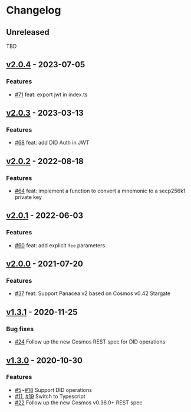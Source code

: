 # Changelog

## Unreleased

TBD

## [v2.0.4](https://github.com/medibloc/panacea-js/releases/tag/v2.0.4) - 2023-07-05

### Features
- [\#71](https://github.com/medibloc/panacea-js/pull/71) feat: export jwt in index.ts

## [v2.0.3](https://github.com/medibloc/panacea-js/releases/tag/v2.0.3) - 2023-03-13

### Features

- [\#68](https://github.com/medibloc/panacea-js/pull/68) feat: add DID Auth in JWT


## [v2.0.2](https://github.com/medibloc/panacea-js/releases/tag/v2.0.2) - 2022-08-18

### Features

- [\#64](https://github.com/medibloc/panacea-js/pull/64) feat: implement a function to convert a mnemonic to a secp256k1 private key


## [v2.0.1](https://github.com/medibloc/panacea-js/releases/tag/v2.0.1) - 2022-06-03

### Features

- [\#60](https://github.com/medibloc/panacea-js/pull/60) feat: add explicit `fee` parameters


## [v2.0.0](https://github.com/medibloc/panacea-js/releases/tag/v2.0.0) - 2021-07-20

### Features

- [\#37](https://github.com/medibloc/panacea-js/pull/37) feat: Support Panacea v2 based on Cosmos v0.42 Stargate


## [v1.3.1](https://github.com/medibloc/panacea-js/releases/tag/v1.3.1) - 2020-11-25

### Bug fixes

- [\#24](https://github.com/medibloc/panacea-js/pull/24) Follow up the new Cosmos REST spec for DID operations


## [v1.3.0](https://github.com/medibloc/panacea-js/releases/tag/v1.3.0) - 2020-10-30

### Features

- [\#5](https://github.com/medibloc/panacea-js/pull/5)~[\#18](https://github.com/medibloc/panacea-js/pull/18) Support DID operations
- [\#11](https://github.com/medibloc/panacea-js/pull/11), [\#19](https://github.com/medibloc/panacea-js/pull/19) Switch to Typescript
- [\#22](https://github.com/medibloc/panacea-js/pull/22) Follow up the new Cosmos v0.36.0+ REST spec
